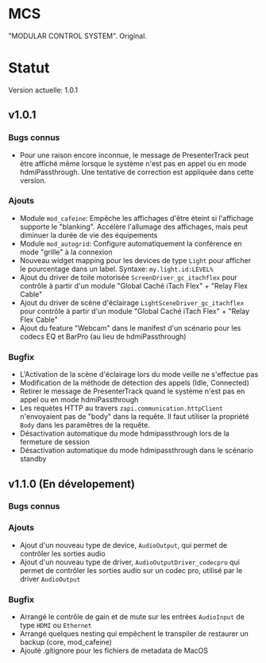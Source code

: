 # MCS
"MODULAR CONTROL SYSTEM". Original.

# Statut
Version actuelle: 1.0.1

## v1.0.1
### Bugs connus
* Pour une raison encore inconnue, le message de PresenterTrack peut être affiché même lorsque le système n'est pas en appel ou en mode hdmiPassthrough. Une tentative de correction est appliquée dans cette version.

### Ajouts
* Module `mod_cafeine`: Empêche les affichages d'être éteint si l'affichage supporte le "blanking". Accélère l'allumage des affichages, mais peut diminuer la durée de vie des équipements
* Module `mod_autogrid`: Configure automatiquement la conférence en mode "grille" à la connexion
* Nouveau widget mapping pour les devices de type `Light` pour afficher le pourcentage dans un label. Syntaxe: `my.light.id:LEVEL%`
* Ajout du driver de toile motorisée `ScreenDriver_gc_itachflex` pour contrôle à partir d'un module "Global Caché iTach Flex" + "Relay Flex Cable"
* Ajout du driver de scène d'éclairage `LightSceneDriver_gc_itachflex` pour contrôle à partir d'un module "Global Caché iTach Flex" + "Relay Flex Cable"
* Ajout du feature "Webcam" dans le manifest d'un scénario pour les codecs EQ et BarPro (au lieu de hdmiPassthrough)

### Bugfix
* L'Activation de la scène d'éclairage lors du mode veille ne s'effectue pas
* Modification de la méthode de détection des appels (Idle, Connected)
* Retirer le message de PresenterTrack quand le système n'est pas en appel ou en mode hdmiPassthrough
* Les requètes HTTP au travers `zapi.communication.httpClient` n'envoyaient pas de "body" dans la requête. Il faut utiliser la propriété `Body` dans les paramêtres de la requête.
* Désactivation automatique du mode hdmipassthrough lors de la fermeture de session
* Désactivation automatique du mode hdmipassthrough dans le scénario standby



## v1.1.0 (En dévelopement)
### Bugs connus

### Ajouts
* Ajout d'un nouveau type de device, `AudioOutput`, qui permet de contrôler les sorties audio
* Ajout d'un nouveau type de driver, `AudioOutputDriver_codecpro` qui permet de contrôler les sorties audio sur un codec pro, utilisé par le driver `AudioOutput`
  
### Bugfix
* Arrangé le contrôle de gain et de mute sur les entrées `AudioInput` de type `HDMI` ou `Ethernet`
* Arrangé quelques nesting qui empêchent le transpiler de restaurer un backup (core, mod_cafeine)
* Ajouté .gitignore pour les fichiers de metadata de MacOS

